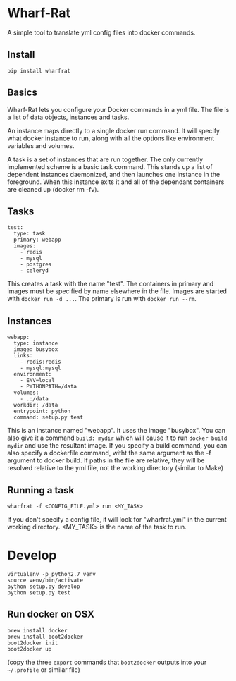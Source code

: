 # Wharf-Rat

A simple tool to translate yml config files into docker commands.

## Install

`pip install wharfrat`

## Basics

Wharf-Rat lets you configure your Docker commands in a yml file.  The file
is a list of data objects, instances and tasks.

An instance maps directly to a single docker run command.  It will specify
what docker instance to run, along with all the options like environment
variables and volumes.

A task is a set of instances that are run together.  The only currently
implemented scheme is a basic task command.  This stands up a list of
dependent instances daemonized, and then launches one instance in the
foreground.  When this instance exits it and all of the dependant containers
are cleaned up (docker rm -fv).  

## Tasks

```
test:
  type: task
  primary: webapp
  images:
    - redis
    - mysql
    - postgres
    - celeryd
```

This creates a task with the name "test".  The containers in primary and images
must be specified by name elsewhere in the file.  Images are started with
`docker run -d ...`.  The primary is run with `docker run --rm`.  

## Instances

```
webapp:
  type: instance
  image: busybox
  links:
    - redis:redis
    - mysql:mysql
  environment:
    - ENV=local
    - PYTHONPATH=/data
  volumes:
    - .:/data
  workdir: /data
  entrypoint: python
  command: setup.py test
```


This is an instance named "webapp".  It uses the image "busybox".  You can also
give it a command `build: mydir` which will cause it to run `docker build mydir`
and use the resultant image.  If you specify a build command, you can also
specify a dockerfile command, witht the same argument as the -f argument to
docker build.  If paths in the file are relative, they will be resolved relative
to the yml file, not the working directory (similar to Make)

## Running a task

`wharfrat -f <CONFIG_FILE.yml> run <MY_TASK>`

If you don't specify a config file, it will look for "wharfrat.yml" in the
current working directory.  <MY_TASK> is the name of the task to run.

# Develop

```
virtualenv -p python2.7 venv
source venv/bin/activate
python setup.py develop
python setup.py test
```

## Run docker on OSX

```
brew install docker
brew install boot2docker
boot2docker init
boot2docker up
```

(copy the three `export` commands that `boot2docker` outputs into your `~/.profile` or similar file)
